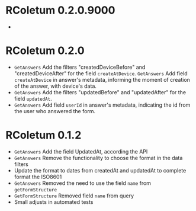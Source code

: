 # RColetum 0.2.0.9000

*


# RColetum 0.2.0

* `GetAnswers` Add the filters "createdDeviceBefore" and "createdDeviceAfter" 
for the field `createAtDevice`.
`GetAnswers` Add field `createAtDevice` in answer's metadata, informing the
moment of creation of the answer, with device's data.
* `GetAnswers` Add the filters "updatedBefore" and "updatedAfter" for the field
`updatedAt`.
* `GetAnswers` Add field `userId` in answer's metadata, indicating the id from 
the user who answered the form.

# RColetum 0.1.2

* `GetAnswers` Add the field UpdatedAt, according the API
* `GetAnswers` Remove the functionality to choose the format in the data filters 
* Update the format to dates from createdAt and updatedAt to complete format the
  ISO8601
* `GetAnswers` Removed the need to use the field `name` from `getFormStructure`
* `GetFormStructure` Removed field `name` from query
* Small adjusts in automated tests
